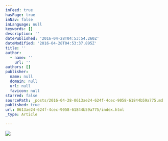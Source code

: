 ```yaml
---
inFeed: true
hasPage: true
inNav: false
inLanguage: null
keywords: []
description: ''
datePublished: '2016-04-28T04:53:54.260Z'
dateModified: '2016-04-28T04:53:37.895Z'
title: ''
author:
  - name: ''
    url: ''
authors: []
publisher:
  name: null
  domain: null
  url: null
  favicon: null
starred: false
sourcePath: _posts/2016-04-28-0613ae24-624f-4cec-9058-61844b59a775.md
published: true
url: 0613ae24-624f-4cec-9058-61844b59a775/index.html
_type: Article

---
```

![](https://the-grid-user-content.s3-us-west-2.amazonaws.com/c2e1f2c2-c417-4951-b42a-5c77afae80d2.jpg)